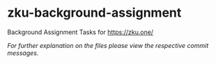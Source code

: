# zku-background-assignment
Background Assignment Tasks for https://zku.one/

*For further explanation on the files please view the respective commit messages.*
